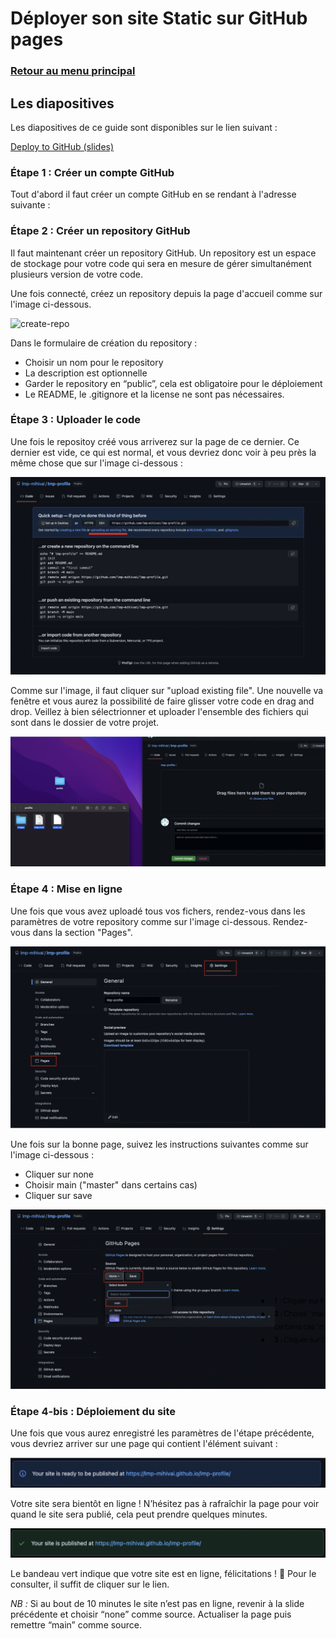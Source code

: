 # Déployer son site Static sur GitHub pages

### <a href="https://github.com/Joz84/ten-hours-of-html-css" target="_blank"> Retour au menu principal </a>


## Les diapositives
Les diapositives de ce guide sont disponibles sur le lien suivant :

<a href="https://docs.google.com/presentation/d/16VjsjILJwrdNkOHb24jaxNthKQTVKpEDO1LLEmA7eSw/edit?usp=sharing" target="_blanck">
Deploy to GitHub (slides) </a>

### Étape 1 : Créer un compte GitHub

Tout d'abord il faut créer un compte GitHub en se rendant à l'adresse suivante : <a href="https://www.github.com"></a>




### Étape 2 : Créer un repository GitHub

Il faut maintenant créer un repository GitHub. Un repository est un espace de stockage pour votre code qui sera en mesure de gérer simultanément plusieurs version de votre code.

Une fois connecté, créez un repository depuis la page d'accueil comme sur l'image ci-dessous.

<img src="images-readme/create-repo.png" alt="create-repo">

Dans le formulaire de création du repository :
* Choisir un nom pour le repository
* La description est optionnelle
* Garder le repository en “public”, cela est obligatoire pour le déploiement
* Le README, le .gitignore et la license ne sont pas nécessaires.



### Étape 3 : Uploader le code

Une fois le repositoy créé vous arriverez sur la page de ce dernier. Ce dernier est vide, ce qui est normal, et vous devriez donc voir à peu près la même chose que sur l'image ci-dessous :

<img src="images/upload-code.png" alt="upload-code">

Comme sur l'image, il faut cliquer sur "upload existing file". Une nouvelle va fenêtre et vous aurez la possibilité de faire glisser votre code en drag and drop. Veillez à bien sélectrionner et uploader l'ensemble des fichiers qui sont dans le dossier de votre projet.

<img src="images/drag-and-drop.png" alt="drag and drop the code">

### Étape 4 : Mise en ligne

Une fois que vous avez uploadé tous vos fichers, rendez-vous dans les paramètres de votre repository comme sur l'image ci-dessous. Rendez-vous dans la section "Pages".

<img src="images/settings-pages.png" alt="settings-pages">

Une fois sur la bonne page, suivez les instructions suivantes comme sur l'image ci-dessous :
* Cliquer sur none
* Choisir main ("master" dans certains cas)
* Cliquer sur save

<img src="images/github-pages-settings.png" alt="github-pages-settings">

### Étape 4-bis : Déploiement du site

Une fois que vous aurez enregistré les paramètres de l'étape précédente, vous devriez arriver sur une page qui contient l'élément suivant :

<img src="images/waiting.png" alt="github-pages-settings">

Votre site sera bientôt en ligne ! N’hésitez pas à rafraîchir la page pour voir quand le site sera publié, cela peut prendre quelques minutes.

<img src="images/deployed.png" alt="github-pages-settings">

Le bandeau vert indique que votre site est en ligne, félicitations ! 🎉
Pour le consulter, il suffit de cliquer sur le lien.

*NB :* Si au bout de 10 minutes le site n’est pas en ligne, revenir à la slide précédente et choisir “none” comme source. Actualiser la page puis remettre “main” comme source.
